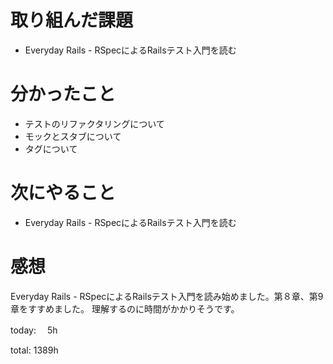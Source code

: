#  取り組んだ課題
- Everyday Rails - RSpecによるRailsテスト入門を読む


# 分かったこと
- テストのリファクタリングについて
- モックとスタブについて
- タグについて


  
# 次にやること
- Everyday Rails - RSpecによるRailsテスト入門を読む



# 感想
Everyday Rails - RSpecによるRailsテスト入門を読み始めました。第８章、第9章をすすめました。 理解するのに時間がかかりそうです。

today: 　5h

total: 1389h
